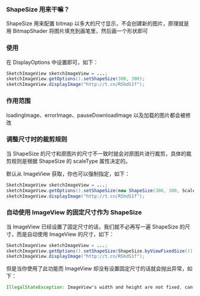 ### ShapeSize 用来干嘛？

ShapeSize 用来配置 bitmap 以多大的尺寸显示，不会创建新的图片，原理就是用 BitmapShader 将图片填充到画笔里，然后画一个形状即可

### 使用

在 DisplayOptions 中设置即可，如下：

```java
SketchImageView sketchImageView = ...;
sketchImageView.getOptions().setShapeSize(300, 300);
sketchImageView.displayImage("http://t.cn/RShdS1f");
```

### 作用范围

loadingImage、errorImage、pauseDownloadImage 以及加载的图片都会被修改

### 调整尺寸时的裁剪规则

当 ShapeSize 的尺寸和原图片的尺寸不一致时就会对原图片进行裁剪，具体的裁剪规则是根据 ShapeSize 的 scaleType 属性决定的。

默认从 ImageView 获取，你也可以强制指定，如下：

```java
SketchImageView sketchImageView = ...;
sketchImageView.getOptions().setShapeSize(new ShapeSize(300, 300, ScaleType.CENTER_CROP));
sketchImageView.displayImage("http://t.cn/RShdS1f");
```

### 自动使用 ImageView 的固定尺寸作为 ShapeSize

当 ImageView 已经设置了固定尺寸的话，我们就不必再写一遍 ShapeSize 的尺寸，而是自动使用 ImageView 的尺寸，如下：

```java
SketchImageView sketchImageView = ...;
sketchImageView.getOptions().setShapeSize(ShapeSize.byViewFixedSize());
sketchImageView.displayImage("http://t.cn/RShdS1f");
```

但是当你使用了此功能而 ImageView 却没有设置固定尺寸的话就会抛出异常，如下：

```java
IllegalStateException: ImageView's width and height are not fixed, can not be applied with the ShapeSize.byViewFixedSize() function
```
